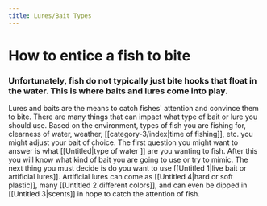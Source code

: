 ```yaml
---
title: Lures/Bait Types
---
```

# How to entice a fish to bite

### Unfortunately, fish do not typically just bite hooks that float in the water. This is where baits and lures come into play. 

Lures and baits are the means to catch fishes' attention and convince them to bite. There are many things that can impact what type of bait or lure you should use. Based on the environment, types of fish you are fishing for, clearness of water, weather, [[category-3/index|time of fishing]], etc. you might adjust your bait of choice. The first question you might want to answer is what [[Untitled|type of water ]] are you wanting to fish. After this you will know what kind of bait you are going to use or try to mimic. The next thing you must decide is do you want to use [[Untitled 1|live bait or artificial lures]].  Artificial lures can come as [[Untitled 4|hard or soft plastic]], many [[Untitled 2|different colors]], and can even be dipped in [[Untitled 3|scents]] in hope to catch the attention of fish.
 

